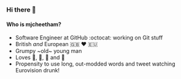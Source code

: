 ### Hi there 👋

#### Who is mjcheetham?

- Software Engineer at GitHub :octocat: working on Git stuff
- British _and_ European :uk: :heart: :eu:
- Grumpy ~old~ young man
- Loves :wine_glass:, :clinking_glasses:, :beer: and :cheese:
- Propensity to use long, out-modded words and tweet watching Eurovision drunk!
